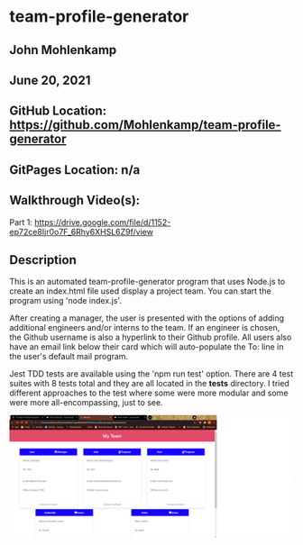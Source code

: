 # team-profile-generator

## John Mohlenkamp
## June 20, 2021


## GitHub Location: https://github.com/Mohlenkamp/team-profile-generator

## GitPages Location: n/a

## Walkthrough Video(s): 

Part 1: https://drive.google.com/file/d/1152-ep72ce8Ijr0o7F_6Rhy6XHSL6Z9f/view

## Description 

This is an automated team-profile-generator program that uses Node.js to create an index.html file used
display a project team. You can start the program using 'node index.js'. 

After creating a manager, the user is presented with the options of adding additional
engineers and/or interns to the team. If an engineer is chosen, the Github username is also a hyperlink to 
their Github profile. All users also have an email link below their card which will auto-populate the To: line in the user's default mail program. 

Jest TDD tests are available using the 'npm run test' option. There are 4 test suites with 8 tests total and they are all located in the __tests__ directory. I tried different approaches to the test where some were more modular and some were more all-encompassing, just to see. 

![Example of output](./Screenshot_Team_Profile_Generator.jpg)

